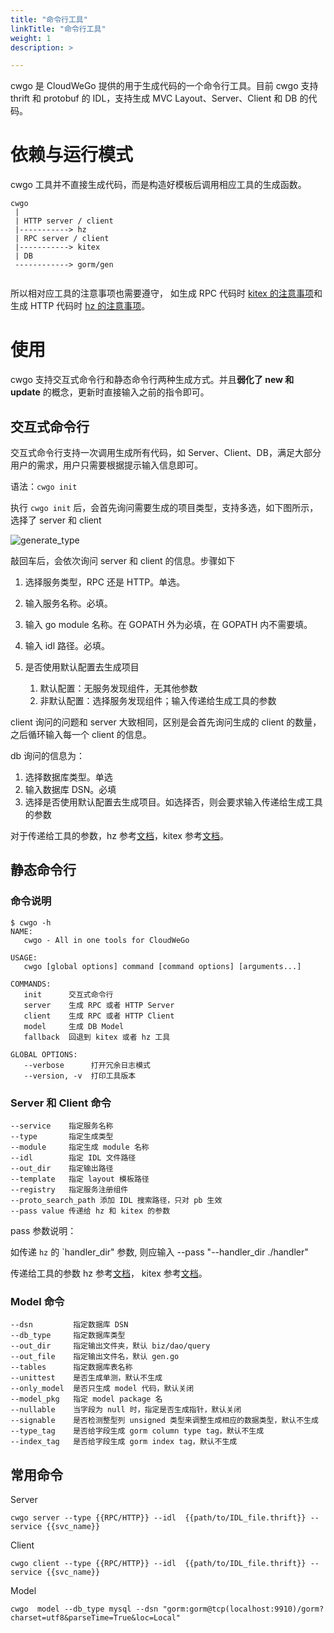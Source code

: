 ```yaml
---
title: "命令行工具"
linkTitle: "命令行工具"
weight: 1
description: >

---
```


cwgo 是 CloudWeGo 提供的用于生成代码的一个命令行工具。目前 cwgo 支持 thrift 和 protobuf 的 IDL，支持生成 MVC Layout、Server、Client 和 DB 的代码。

# 依赖与运行模式

cwgo 工具并不直接生成代码，而是构造好模板后调用相应工具的生成函数。

```
cwgo 
 |
 | HTTP server / client
 |-----------> hz
 | RPC server / client
 |-----------> kitex
 | DB
 ------------> gorm/gen
 
```

所以相对应工具的注意事项也需要遵守， 如生成 RPC 代码时 [kitex 的注意事项](https://www.cloudwego.io/zh/docs/kitex/tutorials/code-gen/code_generation/#%E4%BD%BF%E7%94%A8-protobuf-idl-%E7%9A%84%E6%B3%A8%E6%84%8F%E4%BA%8B%E9%A1%B9)和生成 HTTP 代码时 [hz 的注意事项](https://www.cloudwego.io/zh/docs/hertz/tutorials/toolkit/usage/cautions/)。

# 使用

cwgo 支持交互式命令行和静态命令行两种生成方式。并且**弱化了 new 和 update** 的概念，更新时直接输入之前的指令即可。

## 交互式命令行

交互式命令行支持一次调用生成所有代码，如 Server、Client、DB，满足大部分用户的需求，用户只需要根据提示输入信息即可。

语法：`cwgo init`

执行 `cwgo init` 后，会首先询问需要生成的项目类型，支持多选，如下图所示，选择了 server 和 client

![generate_type](/img/docs/cwgo_generate_type.png)

敲回车后，会依次询问 server 和 client 的信息。步骤如下

1.  选择服务类型，RPC 还是 HTTP。单选。

1.  输入服务名称。必填。

1.  输入 go module 名称。在 GOPATH 外为必填，在 GOPATH 内不需要填。

1.  输入 idl 路径。必填。

1.  是否使用默认配置去生成项目

    1.  默认配置：无服务发现组件，无其他参数
    1.  非默认配置：选择服务发现组件；输入传递给生成工具的参数

client 询问的问题和 server 大致相同，区别是会首先询问生成的 client 的数量，之后循环输入每一个 client 的信息。

db 询问的信息为：

1.  选择数据库类型。单选
1.  输入数据库 DSN。必填
1.  选择是否使用默认配置去生成项目。如选择否，则会要求输入传递给生成工具的参数

对于传递给工具的参数，hz 参考[文档](https://www.cloudwego.io/zh/docs/hertz/tutorials/toolkit/usage/command/)，kitex 参考[文档](https://www.cloudwego.io/docs/kitex/tutorials/code-gen/code_generation/)。

## 静态命令行

### 命令说明

```
$ cwgo -h
NAME:
   cwgo - All in one tools for CloudWeGo

USAGE:
   cwgo [global options] command [command options] [arguments...]

COMMANDS:
   init      交互式命令行
   server    生成 RPC 或者 HTTP Server
   client    生成 RPC 或者 HTTP Client
   model     生成 DB Model
   fallback  回退到 kitex 或者 hz 工具

GLOBAL OPTIONS:
   --verbose      打开冗余日志模式
   --version, -v  打印工具版本
```

### Server 和 Client 命令

```
--service    指定服务名称
--type       指定生成类型
--module     指定生成 module 名称
--idl        指定 IDL 文件路径
--out_dir    指定输出路径
--template   指定 layout 模板路径
--registry   指定服务注册组件
--proto_search_path 添加 IDL 搜索路径，只对 pb 生效
--pass value 传递给 hz 和 kitex 的参数
```

pass 参数说明：

如传递 `hz` 的 `handler_dir" 参数, 则应输入 --pass "--handler_dir ./handler"


传递给工具的参数
hz 参考[文档](https://www.cloudwego.io/zh/docs/hertz/tutorials/toolkit/usage/command/)，
kitex 参考[文档](https://www.cloudwego.io/docs/kitex/tutorials/code-gen/code_generation/)。

### Model 命令

```
--dsn         指定数据库 DSN
--db_type     指定数据库类型
--out_dir     指定输出文件夹，默认 biz/dao/query
--out_file    指定输出文件名，默认 gen.go
--tables      指定数据库表名称
--unittest    是否生成单测，默认不生成
--only_model  是否只生成 model 代码，默认关闭
--model_pkg   指定 model package 名
--nullable    当字段为 null 时，指定是否生成指针，默认关闭
--signable    是否检测整型列 unsigned 类型来调整生成相应的数据类型，默认不生成
--type_tag    是否给字段生成 gorm column type tag，默认不生成  
--index_tag   是否给字段生成 gorm index tag，默认不生成          
```

## 常用命令

Server

```
cwgo server --type {{RPC/HTTP}} --idl  {{path/to/IDL_file.thrift}} --service {{svc_name}}
```

Client

```
cwgo client --type {{RPC/HTTP}} --idl  {{path/to/IDL_file.thrift}} --service {{svc_name}}
```

Model

```
cwgo  model --db_type mysql --dsn "gorm:gorm@tcp(localhost:9910)/gorm?charset=utf8&parseTime=True&loc=Local"
```
